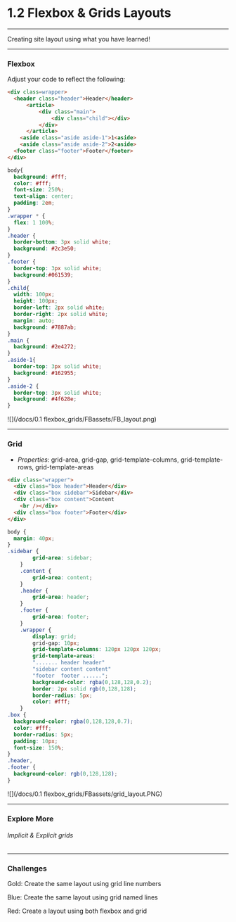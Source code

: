 # 1.2 Flexbox & Grids Layouts

---

Creating site layout using what you have learned!

---

### Flexbox

Adjust your code to reflect the following:

```html
<div class=wrapper>
  <header class="header">Header</header>
      <article>
          <div class="main">
              <div class="child"></div>
          </div>
      </article>
    <aside class="aside aside-1">1<aside>
    <aside class="aside aside-2">2<aside>
  <footer class="footer">Footer</footer>
</div>
```

```css
body{
  background: #fff;
  color: #fff;
  font-size: 250%;
  text-align: center;
  padding: 2em;
}
.wrapper * {
  flex: 1 100%;
}
.header {
  border-bottom: 3px solid white;
  background: #2c3e50;
}
.footer {
  border-top: 3px solid white;
  background:#061539;
}
.child{
  width: 100px;
  height: 100px;
  border-left: 2px solid white;
  border-right: 2px solid white;
  margin: auto;
  background: #7887ab;
}
.main {
  background: #2e4272;
}
.aside-1{
  border-top: 3px solid white;
  background: #162955;
}
.aside-2 {
  border-top: 3px solid white;
  background: #4f628e;
}

```

![](/docs/0.1 flexbox_grids/FBassets/FB_layout.png)

---

### Grid

* _Properties_:  grid-area, grid-gap, grid-template-columns, grid-template-rows, grid-template-areas

```html
<div class="wrapper">
  <div class="box header">Header</div>
  <div class="box sidebar">Sidebar</div>
  <div class="box content">Content
    <br /></div>
  <div class="box footer">Footer</div>
</div>
```

```css
body {
  margin: 40px;
}
.sidebar {
        grid-area: sidebar;
    }
    .content {
        grid-area: content;
    }
    .header {
        grid-area: header;
    }
    .footer {
        grid-area: footer;
    }
    .wrapper {
        display: grid;
        grid-gap: 10px;
        grid-template-columns: 120px 120px 120px;
        grid-template-areas:
        "....... header header"
        "sidebar content content"
        "footer  footer ......";
        background-color: rgba(0,128,128,0.2);
        border: 2px solid rgb(0,128,128);
        border-radius: 5px;
        color: #fff;
    }
.box {
  background-color: rgba(0,128,128,0.7);
  color: #fff;
  border-radius: 5px;
  padding: 10px;
  font-size: 150%;
}
.header,
.footer {
  background-color: rgb(0,128,128);
}
```

![](/docs/0.1 flexbox_grids/FBassets/grid_layout.PNG)

---

### Explore More

###### Implicit & Explicit grids

---

### Challenges

Gold: Create the same layout using grid line numbers

Blue: Create the same layout using grid named lines

Red: Create a layout using both flexbox and grid

